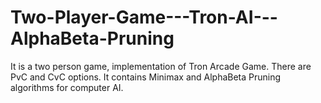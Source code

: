 # Two-Player-Game---Tron-AI---AlphaBeta-Pruning
It is a two person game, implementation of Tron Arcade Game. There are PvC and CvC options. It contains Minimax and AlphaBeta Pruning algorithms for computer AI. 
